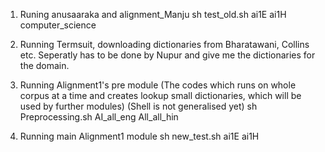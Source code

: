 1. Runing anusaaraka and alignment_Manju
   sh test_old.sh ai1E ai1H computer_science

2. Running Termsuit, downloading dictionaries from Bharatawani, Collins etc. 
   Seperatly has to be done by Nupur and give me the dictionaries for the domain.

3. Running Alignment1's pre module (The codes which runs on whole corpus at a time and creates lookup small dictionaries, which will be used by further modules)
   (Shell is not generalised yet)
   sh Preprocessing.sh AI_all_eng All_all_hin

4. Running main Alignment1 module
   sh new_test.sh ai1E ai1H
